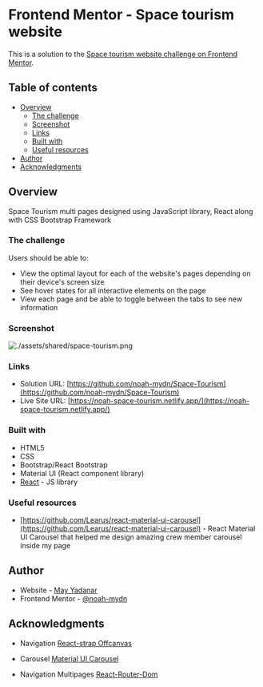 # Frontend Mentor - Space tourism website

This is a solution to the [Space tourism website challenge on Frontend Mentor](https://www.frontendmentor.io/challenges/space-tourism-multipage-website-gRWj1URZ3).

## Table of contents

- [Overview](#overview)
  - [The challenge](#the-challenge)
  - [Screenshot](#screenshot)
  - [Links](#links)
  - [Built with](#built-with)
  - [Useful resources](#useful-resources)
- [Author](#author)
- [Acknowledgments](#acknowledgments)

## Overview

Space Tourism multi pages designed using JavaScript library, React along with CSS Bootstrap Framework

### The challenge

Users should be able to:

- View the optimal layout for each of the website's pages depending on their device's screen size
- See hover states for all interactive elements on the page
- View each page and be able to toggle between the tabs to see new information

### Screenshot

![./assets/shared/space-tourism.png](./assets/shared/space-tourism.png)

### Links

- Solution URL: [https://github.com/noah-mydn/Space-Tourism](https://github.com/noah-mydn/Space-Tourism)
- Live Site URL: [https://noah-space-tourism.netlify.app/](https://noah-space-tourism.netlify.app/)

### Built with

- HTML5
- CSS
- Bootstrap/React Bootstrap
- Material UI (React component library)
- [React](https://reactjs.org/) - JS library

### Useful resources

- [https://github.com/Learus/react-material-ui-carousel](https://github.com/Learus/react-material-ui-carousel) - React Material UI Carousel that helped me design amazing crew member carousel inside my page

## Author

- Website - [May Yadanar](https://noah-mydn.github.io/mayyadanar/)
- Frontend Mentor - [@noah-mydn](https://www.frontendmentor.io/profile/noah-mydn)

## Acknowledgments

- Navigation [React-strap Offcanvas](https://reactstrap.github.io/?path=/docs/components-offcanvas--offcanvas)

- Carousel [Material UI Carousel](https://github.com/Learus/react-material-ui-carousel)

- Navigation Multipages [React-Router-Dom](https://github.com/remix-run/react-router#readme)
